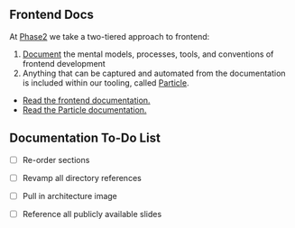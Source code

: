 ## Frontend Docs

At [Phase2](https://www.phase2technology.com) we take a two-tiered approach to frontend:

1. [Document](frontend/thinking.md) the mental models, processes, tools, and conventions of frontend development
1. Anything that can be captured and automated from the documentation is included within our tooling, called [Particle](particle/README.md).

* [Read the frontend documentation.](frontend/thinking.md)
* [Read the Particle documentation.](particle/README.md)

## Documentation To-Do List

* [ ] Re-order sections
* [ ] Revamp all directory references
* [ ] Pull in architecture image
* [ ] Reference all publicly available slides

